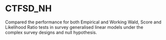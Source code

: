 # CTFSD_NH
Compared the performance for both Empirical and Working Wald, Score and Likelihood Ratio tests in survey generalised linear models under the complex survey designs and null hypothesis.
